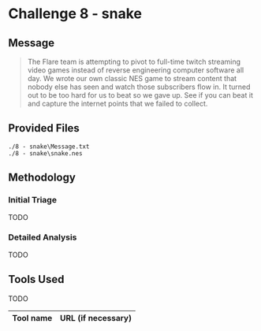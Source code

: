 # Challenge 8 - snake

## Message
> The Flare team is attempting to pivot to full-time twitch streaming video games instead of reverse engineering computer software all day. We wrote our own classic NES game to stream content that nobody else has seen and watch those subscribers flow in. It turned out to be too hard for us to beat so we gave up. See if you can beat it and capture the internet points that we failed to collect.

## Provided Files
```
./8 - snake\Message.txt
./8 - snake\snake.nes
```
## Methodology

### Initial Triage
TODO
### Detailed Analysis
TODO
## Tools Used
TODO

Tool name|URL (if necessary)
:---|:---